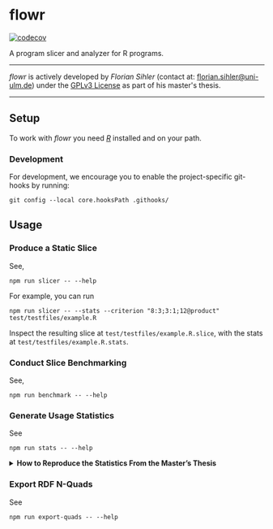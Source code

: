 # flowr

[![codecov](https://codecov.io/bb/Code-Inspect/flowr/branch/main/graph/badge.svg)](https://codecov.io/gh/Code-Inspect/flowr)


A program slicer and analyzer for R programs.

----

*flowr* is actively developed by *Florian Sihler* (contact at: <florian.sihler@uni-ulm.de>) under the 
[GPLv3 License](LICENSE) as part of his master's thesis.

----


## Setup

To work with *flowr* you need [*R*](https://www.r-project.org/) installed and on your path.

### Development

For development, we encourage you to enable the project-specific git-hooks by running:

```shell
git config --local core.hooksPath .githooks/
```


## Usage

### Produce a Static Slice

See,

```shell
npm run slicer -- --help 
```

For example, you can run

```shell
npm run slicer -- --stats --criterion "8:3;3:1;12@product" test/testfiles/example.R
```

Inspect the resulting slice at `test/testfiles/example.R.slice`, with the stats at
`test/testfiles/example.R.stats`.

### Conduct Slice Benchmarking

See,

```shell
npm run benchmark -- --help 
```


### Generate Usage Statistics

See

```shell
npm run stats -- --help 
```


<details>

<summary>  <b> How to Reproduce the Statistics From the Master’s Thesis </b> </summary>

Each step assumes, that you start in the root directory of this repository. You need a working installation of *R* and *npm*.
This mainly describes how to extract the statistics from the CRAN package sources, however, starting from step 3,
the steps are basically the same and only differ in the paths that have to be supplied (the social science sources are attached alongside the [master's thesis release](https://github.com/Code-Inspect/flowr/releases/tag/v1.0.0)).

1. If you want to **update** the set of packages, use the [scripts/top-downloads.R](scripts/top-downloads.R) script and potentially modify the package limit by setting `N` to a different value.
The (sorted) results should be versioned and can be found in [scripts/top-r-downloads.txt](scripts/top-r-downloads.txt).
    ```shell
    cd scripts/ && Rscript top-downloads.R
    ```

2. If you haven't done so already, or updated the package list in the previous step, **download** the package sources.
   For this, you can use the [scripts/download-top-pkg-sources.R](scripts/download-top-pkg-sources.R) script.
   But **make sure**, that you set the `to` variable to the output path you want.
   ```shell
    cd scripts/ && Rscript download-top-pkg-sources.R
   ```
   Downloading and extracting the sources can take a while.

3. Make sure you have the latest version of the *flowr* package installed.
   ```shell
   npm install
   ```

4. Now you can run the statistics program on the downloaded sources.
   You can do this in two ways (check `npm run stats -- --help ` for more information). 
   In any case, the extraction may take a long time, so be prepared for that!
   Furthermore, you may want to store the output of the tool as it provides additional information.

   * **On the complete folder**
       ```shell
       npm run stats -- --input <location-of-source folders> --output-dir <output-dir>
       ```
       If you left the `to` variable in the previous step at its default value, you may want something like this:
       ```shell
       npm run stats -- --input "${HOME}/r-pkg-sources/" --output-dir "./statistics-out/cran-500"
       ```
   
   * **On a folder subset**\
     You may very well have downloaded all or more package sources than you want to analyze.
     The [scripts/extract-top-stats.sh](scripts/extract-top-stats.sh) shell script may help selecting a subset of packages.

   Theoretically, you should be able to stop the extraction at any time and still get usable information with the next step,
   of course limited to only those files that have been processed so far. 

5. Afterward, your output folder should contain several folders with the recorded stats of all extracted features.
   To make sense of them, you need to use the post-processor, which prints the summarized information to the command-line:
   ```shell
   npm run stats -- --post-process "./statistics-out/cran-500" --no-ansi > "./statistics-out/cran-500/cran-500-summary.log"
   ```
   Additionally, the post-processor will create `.dat` files for several (sub-)features which contains histogram information.
   Depending on the size of the sources, you may want to 
   
   * increase the heap-size of node (`export NODE_OPTIONS=--max_old_space_size=8192`).
   * limit the features to be analyzed by using the `--features` option.

    By default, the post-processing will limit the histograms to the top 50 values, because who needs more histograms?!   
    
</details>

### Export RDF N-Quads

See

```shell
npm run export-quads -- --help 
```
